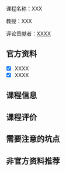 课程名称：XXX

教授：XXX

评论贡献者：[XXXX](link)

## 官方资料

- [x] XXXX
- [x] XXXX

## 课程信息

## 课程评价

## 需要注意的坑点

## 非官方资料推荐
